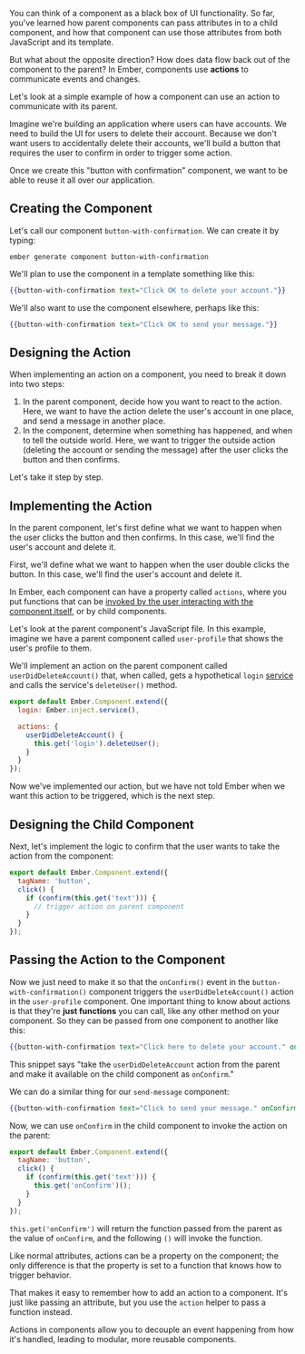 You can think of a component as a black box of UI functionality.
So far, you've learned how parent components can pass attributes in to a
child component, and how that component can use those attributes from
both JavaScript and its template.

But what about the opposite direction? How does data flow back out of
the component to the parent? In Ember, components use **actions** to
communicate events and changes.

Let's look at a simple example of how a component can use an action to
communicate with its parent.

Imagine we're building an application where users can have accounts. We
need to build the UI for users to delete their account. Because we don't
want users to accidentally delete their accounts, we'll build a button
that requires the user to confirm in order to trigger some
action.

Once we create this "button with confirmation"
component, we want to be able to reuse it all over our application.

## Creating the Component

Let's call our component `button-with-confirmation`. We can create it by
typing:

```shell
ember generate component button-with-confirmation
```

We'll plan to use the component in a template something like this:

```handlebars {data-filename=app/templates/components/user-profile.hbs}
{{button-with-confirmation text="Click OK to delete your account."}}
```

We'll also want to use the component elsewhere, perhaps like this:

```handlebars {data-filename=app/templates/components/send-message.hbs}
{{button-with-confirmation text="Click OK to send your message."}}
```

## Designing the Action

When implementing an action on a component, you need to break it down into two steps:

1. In the parent component, decide how you want to react to the action.
   Here, we want to have the action delete the user's account in one place, and
   send a message in another place.
2. In the component, determine when something has happened, and when to tell the
   outside world. Here, we want to trigger the outside action (deleting the
   account or sending the message) after the user clicks the button and then
   confirms.

Let's take it step by step.

## Implementing the Action

In the parent component, let's first define what we want to happen when the
user clicks the button and then confirms. In this case, we'll find the user's
account and delete it.

First, we'll define what we want to happen when the user double clicks
the button. In this case, we'll find the user's account and delete it.

In Ember, each component can
have a property called `actions`, where you put functions that can be
[invoked by the user interacting with the component
itself](../../templates/actions/), or by child components.

Let's look at the parent component's JavaScript file. In this example,
imagine we have a parent component called `user-profile` that shows the
user's profile to them.

We'll implement an action on the parent component called
`userDidDeleteAccount()` that, when called, gets a hypothetical `login`
[service](../../applications/services/) and calls the service's
`deleteUser()` method.

```javascript {data-filename=app/components/user-profile.js}
export default Ember.Component.extend({
  login: Ember.inject.service(),

  actions: {
    userDidDeleteAccount() {
      this.get('login').deleteUser();
    }
  }
});
```

Now we've implemented our action, but we have not told Ember when we
want this action to be triggered, which is the next step.

## Designing the Child Component

Next, let's implement the logic to confirm that the user wants to take
the action from the component:

```javascript {data-filename=app/components/button-with-confirmation.js}
export default Ember.Component.extend({
  tagName: 'button',
  click() {
    if (confirm(this.get('text'))) {
      // trigger action on parent component
    }
  }
});
```

## Passing the Action to the Component

Now we just need to make it so that the `onConfirm()` event in the
`button-with-confirmation()` component triggers the
`userDidDeleteAccount()` action in the `user-profile` component.
One important thing to know about actions is that they're **just
functions** you can call, like any other method on your component.
So they can be passed from one component to another like this:

```handlebars {data-filename=app/components/user-profile.hbs}
{{button-with-confirmation text="Click here to delete your account." onConfirm=(action 'userDidDeleteAccount')}}
```

This snippet says "take the `userDidDeleteAccount` action from the
parent and make it available on the child component as
`onConfirm`."

We can do a similar thing for our `send-message` component:

```handlebars {data-filename=app/templates/components/send-message.hbs}
{{button-with-confirmation text="Click to send your message." onConfirm=(action 'sendMessage')}}
```

Now, we can use `onConfirm` in the child component to invoke the action on the
parent:

```javascript {data-filename=app/components/button-with-confirmation.js}
export default Ember.Component.extend({
  tagName: 'button',
  click() {
    if (confirm(this.get('text'))) {
      this.get('onConfirm')();
    }
  }
});
```

`this.get('onConfirm')` will return the function passed from the parent as the
value of `onConfirm`, and the following `()` will invoke the function.

Like normal attributes, actions can be a property on the component; the
only difference is that the property is set to a function that knows how
to trigger behavior.

That makes it easy to remember how to add an action to a component. It's
just like passing an attribute, but you use the `action` helper to pass
a function instead.

Actions in components allow you to
decouple an event happening from how it's handled, leading to modular,
more reusable components.
